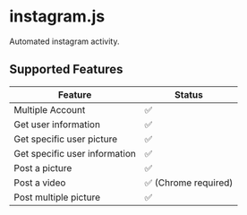 # instagram.js

Automated instagram activity.

## Supported Features

| Feature                       | Status               |
| ----------------------------- | -------------------- |
| Multiple Account              | ✅                   |
| Get user information          | ✅                   |
| Get specific user picture     | ✅                   |
| Get specific user information | ✅                   |
| Post a picture                | ✅                   |
| Post a video                  | ✅ (Chrome required) |
| Post multiple picture         | ✅                   |
